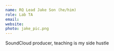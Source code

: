 ```yaml
---
name: RQ Lead Jake Son (he/him)
role: Lab TA
email:
website:
photo: jake_pic.png
---
```

SoundCloud producer, teaching is my side hustle
